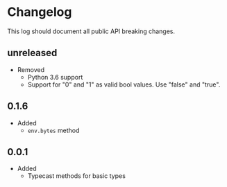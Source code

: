 # Changelog

This log should document all public API breaking changes.

## **unreleased**

- Removed
  - Python 3.6 support
  - Support for "0" and "1" as valid bool values. Use "false" and "true".

## 0.1.6

- Added
  - `env.bytes` method

## 0.0.1

- Added
  - Typecast methods for basic types
